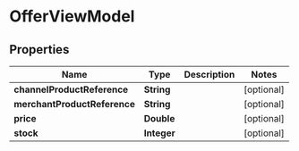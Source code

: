 
# OfferViewModel

## Properties
Name | Type | Description | Notes
------------ | ------------- | ------------- | -------------
**channelProductReference** | **String** |  |  [optional]
**merchantProductReference** | **String** |  |  [optional]
**price** | **Double** |  |  [optional]
**stock** | **Integer** |  |  [optional]



